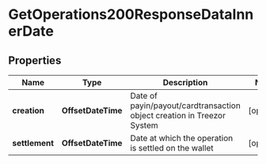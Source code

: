 

# GetOperations200ResponseDataInnerDate


## Properties

| Name | Type | Description | Notes |
|------------ | ------------- | ------------- | -------------|
|**creation** | **OffsetDateTime** | Date of payin/payout/cardtransaction object creation in Treezor System  |  [optional] |
|**settlement** | **OffsetDateTime** | Date at which the operation is settled on the wallet  |  [optional] |



